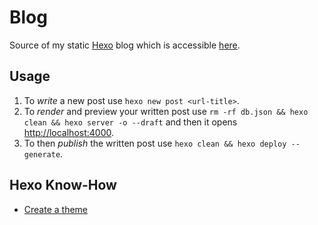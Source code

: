 # Blog

Source of my static [Hexo](https://hexo.io/) blog which is accessible [here](https://lony.github.io/).

## Usage

1. To *write* a new post use `hexo new post <url-title>`.
2. To *render* and preview your written post use `rm -rf db.json && hexo clean && hexo server -o --draft` and then it opens [http://localhost:4000](http://localhost:4000).
3. To then *publish* the written post use `hexo clean && hexo deploy --generate`.

## Hexo Know-How

* [Create a theme](http://www.codeblocq.com/2016/03/Create-an-Hexo-Theme-Part-1-Index)
